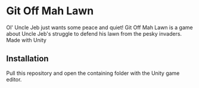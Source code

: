 # Git Off Mah Lawn

Ol' Uncle Jeb just wants some peace and quiet! Git Off Mah Lawn is a game about Uncle Jeb's struggle to defend his lawn from the pesky invaders. Made with Unity

## Installation

Pull this repository and open the containing folder with the Unity game editor. 
